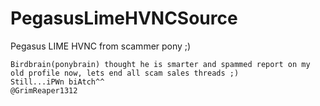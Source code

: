 # PegasusLimeHVNCSource
Pegasus LIME HVNC from scammer pony ;)
```
Birdbrain(ponybrain) thought he is smarter and spammed report on my old profile now, lets end all scam sales threads ;)
Still...iPWn biAtch^^
@GrimReaper1312
```
